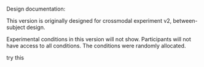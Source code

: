 Design documentation:

<!-- 2017.6.5 -->
This version is originally designed for crossmodal experiment v2, between-subject design. 

Experimental conditions in this version will not show. Participants will not have access to all conditions. The conditions were randomly allocated.

try this
